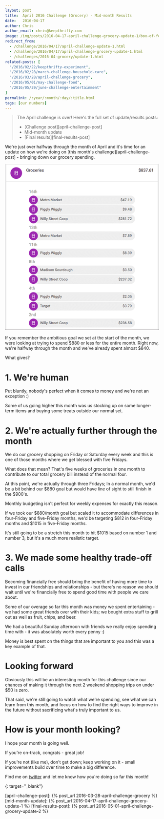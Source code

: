 ```yaml
---
layout: post
title:  April 2016 Challenge (Grocery) - Mid-month Results
date:   2016-04-17
author: Chris
author_email: chris@keepthrifty.com
image: /img/posts/2016-04-17-april-challenge-grocery-update-1/box-of-food.jpg
redirect_from:
  - /challenge/2016/04/17/april-challenge-update-1.html
  - /challenge/2016/04/17/april-challenge-grocery-update-1.html
  - /challenges/2016-04-grocery/update-1.html
related-posts: [
  "/2016/02/22/keepthrifty-experiment",
  "/2016/02/28/march-challenge-household-care",
  "/2016/03/28/april-challenge-grocery",
  "/2016/05/01/may-challenge-food",
  "/2016/05/29/june-challenge-entertainment"
]
permalink: /:year/:month/:day/:title.html
tags: [our numbers]
---
```


> The April challenge is over! Here's the full set of update/results posts:
>
>   - [Challenge post][april-challenge-post]
>   - Mid-month update
>   - [Final results][final-results-post]

We're just over halfway through the month of April and it's time for an update on how we're doing on [this month's challenge][april-challenge-post] - bringing down our grocery spending.

![April mid-month results - $837.61 total][april-2016-mid-month]

If you remember the ambitious goal we set at the start of the month, we were looking at trying to spend $880 or less for the entire month. Right now, we're halfway through the month and we've already spent almost $840.

What gives?

# 1. We're human #

Put bluntly, nobody's perfect when it comes to money and we're not an exception :)

Some of us going higher this month was us stocking up on some longer-term items and buying some treats outside our normal set.

# 2. We're actually further through the month #

We do our grocery shopping on Friday or Saturday every week and this is one of those months where we get blessed with five Fridays.

What does that mean? That's five weeks of groceries in one month to contribute to our total grocery bill instead of the normal four.

At this point, we're actually through three Fridays; In a normal month, we'd be a bit behind our $880 goal but would have line of sight to still finish in the $900's.

Monthly budgeting isn't perfect for weekly expenses for exactly this reason.

If we took our $880/month goal but scaled it to accommodate differences in four-Friday and five-Friday months, we'd be targeting $812 in four-Friday months and $1015 in five-Friday months.

It's still going to be a stretch this month to hit $1015 based on number 1 and number 3, but it's a much more realistic target.

# 3. We made some healthy trade-off calls #

Becoming financially free should bring the benefit of having more time to invest in our friendships and relationships - but there's no reason we should wait until we're financially free to spend good time with people we care about.

Some of our overage so far this month was money we spent entertaining - we had some great friends over with their kids; we bought extra stuff to grill out as well as fruit, chips, and beer.

We had a beautiful Sunday afternoon with friends we really enjoy spending time with - it was absolutely worth every penny :)

Money is best spent on the things that are important to you and this was a key example of that.

# Looking forward #

Obviously this will be an interesting month for this challenge since our chances of making it through the next 2 weekend shopping trips on under $50 is zero.

That said, we're still going to watch what we're spending, see what we can learn from this month, and focus on how to find the right ways to improve in the future without sacrificing what's truly important to us.

# How is your month looking? #

I hope your month is going well.

If you're on-track, congrats - great job!

If you're not (like me), don't get down; keep working on it - small improvements build over time to make a big difference.

Find me on [twitter][twitter-profile] and let me know how you're doing so far this month!



[twitter-profile]: http://www.twitter.com/keepthrifty
{: target="_blank"}

[april-2016-mid-month]: /img/posts/2016-04-17-april-challenge-grocery-update-1/april-2016-mid-month.png

[april-challenge-post]: {% post_url 2016-03-28-april-challenge-grocery %}
[mid-month-update]: {% post_url 2016-04-17-april-challenge-grocery-update-1 %}
[final-results-post]: {% post_url 2016-05-01-april-challenge-grocery-update-2 %}
